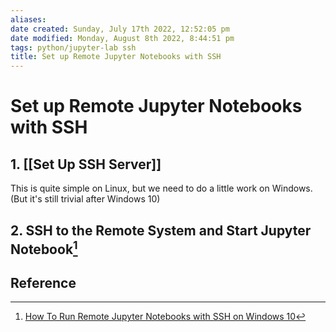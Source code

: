 ```yaml
---
aliases: 
date created: Sunday, July 17th 2022, 12:52:05 pm
date modified: Monday, August 8th 2022, 8:44:51 pm
tags: python/jupyter-lab ssh
title: Set up Remote Jupyter Notebooks with SSH
---
```


# Set up Remote Jupyter Notebooks with SSH

## 1. [[Set Up SSH Server]]

This is quite simple on Linux, but we need to do a little work on Windows. (But it's still trivial after Windows 10)

## 2. SSH to the Remote System and Start Jupyter Notebook[^1]

## Reference

[^1]: [How To Run Remote Jupyter Notebooks with SSH on Windows 10](https://www.pugetsystems.com/labs/hpc/How-To-Run-Remote-Jupyter-Notebooks-with-SSH-on-Windows-10-1477/)